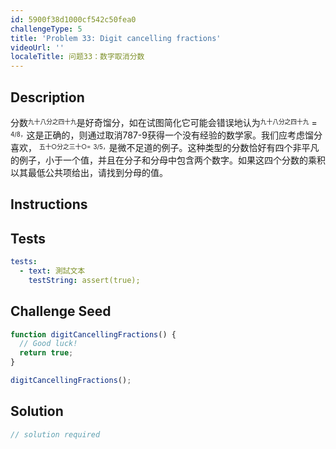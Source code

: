 ```yaml
---
id: 5900f38d1000cf542c50fea0
challengeType: 5
title: 'Problem 33: Digit cancelling fractions'
videoUrl: ''
localeTitle: 问题33：数字取消分数
---
```


## Description
<section id="description">分数<sup><sub>九十八分之四十九</sub></sup>是好奇馏分，如在试图简化它可能会错误地认为<sup><sub>九十八分之四十九</sub></sup> = <sup><sub>4/8，</sub></sup>这是正确的，则通过取消787-9获得一个没有经验的数学家。我们应考虑馏分喜欢， <sup><sub>五十○分之三十○=</sub></sup> <sup><sub>3/5，</sub></sup>是微不足道的例子。这种类型的分数恰好有四个非平凡的例子，小于一个值，并且在分子和分母中包含两个数字。如果这四个分数的乘积以其最低公共项给出，请找到分母的值。 </section>

## Instructions
<section id="instructions">
</section>

## Tests
<section id='tests'>

```yml
tests:
  - text: 測試文本
    testString: assert(true);

```

</section>

## Challenge Seed
<section id='challengeSeed'>

<div id='js-seed'>

```js
function digitCancellingFractions() {
  // Good luck!
  return true;
}

digitCancellingFractions();

```

</div>



</section>

## Solution
<section id='solution'>

```js
// solution required
```
</section>
